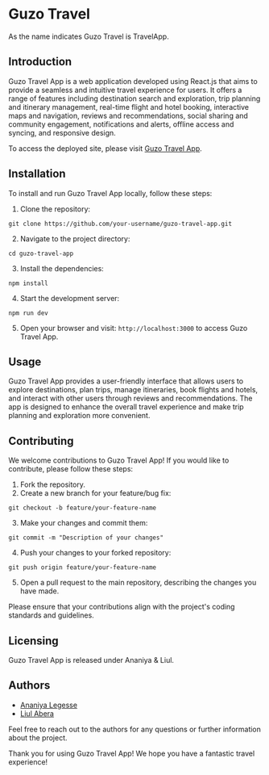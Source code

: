 # Guzo Travel

As the name indicates Guzo Travel is TravelApp.

## Introduction

Guzo Travel App is a web application developed using React.js that aims to provide a seamless and intuitive travel experience for users. It offers a range of features including destination search and exploration, trip planning and itinerary management, real-time flight and hotel booking, interactive maps and navigation, reviews and recommendations, social sharing and community engagement, notifications and alerts, offline access and syncing, and responsive design.

To access the deployed site, please visit [Guzo Travel App](https://guzo-travel.netlify.app/).


## Installation

To install and run Guzo Travel App locally, follow these steps:

1. Clone the repository: 
```shell
git clone https://github.com/your-username/guzo-travel-app.git
```

2. Navigate to the project directory: 
```shell
cd guzo-travel-app
```

3. Install the dependencies: 
```shell
npm install
```

4. Start the development server: 
```shell
npm run dev
```

5. Open your browser and visit: `http://localhost:3000` to access Guzo Travel App.

## Usage

Guzo Travel App provides a user-friendly interface that allows users to explore destinations, plan trips, manage itineraries, book flights and hotels, and interact with other users through reviews and recommendations. The app is designed to enhance the overall travel experience and make trip planning and exploration more convenient.

## Contributing

We welcome contributions to Guzo Travel App! If you would like to contribute, please follow these steps:

1. Fork the repository.
2. Create a new branch for your feature/bug fix: 
```shell
git checkout -b feature/your-feature-name
```
3. Make your changes and commit them: 
```shell
git commit -m "Description of your changes"
```
4. Push your changes to your forked repository: 
```shell
git push origin feature/your-feature-name
```
5. Open a pull request to the main repository, describing the changes you have made.

Please ensure that your contributions align with the project's coding standards and guidelines.


## Licensing

Guzo Travel App is released under Ananiya & Liul.

## Authors

- [Ananiya Legesse](https://www.linkedin.com/in/ananiya-legesse-474939259/)
- [Liul Abera](link-to-author-2-linkedin-profile)

Feel free to reach out to the authors for any questions or further information about the project.

Thank you for using Guzo Travel App! We hope you have a fantastic travel experience!
